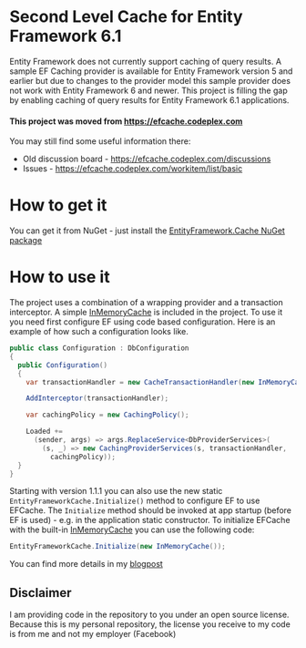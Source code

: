 # Second Level Cache for Entity Framework 6.1

Entity Framework does not currently support caching of query results. A sample EF Caching provider is available for Entity Framework version 5 and earlier but due to changes to the provider model this sample provider does not work with Entity Framework 6 and newer. This project is filling the gap by enabling caching of query results for Entity Framework 6.1 applications. 

#### This project was moved from https://efcache.codeplex.com

You may still find some useful information there:

 - Old discussion board - https://efcache.codeplex.com/discussions
 - Issues - https://efcache.codeplex.com/workitem/list/basic

# How to get it

You can get it from NuGet - just install the [EntityFramework.Cache NuGet package](http://www.nuget.org/packages/EntityFramework.Cache)

# How to use it

The project uses a combination of a wrapping provider and a transaction interceptor. A simple [InMemoryCache](https://github.com/moozzyk/EFCache/blob/master/EFCache/InMemoryCache.cs) is included in the project. To use it you need first configure EF using code based configuration. Here is an example of how such a configuration looks like.

```C#
public class Configuration : DbConfiguration
{
  public Configuration()
  {
    var transactionHandler = new CacheTransactionHandler(new InMemoryCache());

    AddInterceptor(transactionHandler);

    var cachingPolicy = new CachingPolicy();

    Loaded +=
      (sender, args) => args.ReplaceService<DbProviderServices>(
        (s, _) => new CachingProviderServices(s, transactionHandler, 
          cachingPolicy));
  }
}
```

Starting with version 1.1.1 you can also use the new static `EntityFrameworkCache.Initialize()` method to configure EF to use EFCache. The `Initialize` method should be invoked at app startup (before EF is used) - e.g. in the application static constructor. To initialize EFCache with the built-in [InMemoryCache](https://github.com/moozzyk/EFCache/blob/master/EFCache/InMemoryCache.cs) you can use the following code:

```C#
EntityFrameworkCache.Initialize(new InMemoryCache());
```

You can find more details in my [blogpost](http://blog.3d-logic.com/2014/03/20/second-level-cache-for-ef-6-1/)

## Disclaimer

I am providing code in the repository to you under an open source license. Because this is my personal repository, the license you receive to my code is from me and not my employer (Facebook)
